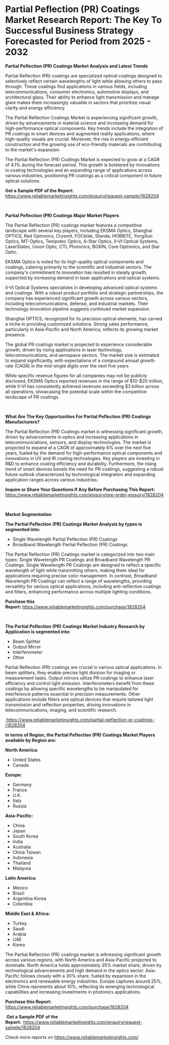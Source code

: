 <p><h1>Partial Peflection (PR) Coatings Market Research Report: The Key To Successful Business Strategy Forecasted for Period from 2025 - 2032</h1></p><p><strong>Partial Peflection (PR) Coatings Market Analysis and Latest Trends</strong></p>
<p><p>Partial Reflection (PR) coatings are specialized optical coatings designed to selectively reflect certain wavelengths of light while allowing others to pass through. These coatings find applications in various fields, including telecommunications, consumer electronics, automotive displays, and architectural glass. Their ability to enhance light transmission and manage glare makes them increasingly valuable in sectors that prioritize visual clarity and energy efficiency.</p><p>The Partial Reflection Coatings Market is experiencing significant growth, driven by advancements in material science and increasing demand for high-performance optical components. Key trends include the integration of PR coatings in smart devices and augmented reality applications, where high-quality visuals are crucial. Moreover, the rise in energy-efficient construction and the growing use of eco-friendly materials are contributing to the market's expansion.</p><p>The Partial Reflection (PR) Coatings Market is expected to grow at a CAGR of 4.1% during the forecast period. This growth is bolstered by innovations in coating technologies and an expanding range of applications across various industries, positioning PR coatings as a critical component in future optical solutions.</p></p>
<p><strong>Get a Sample PDF of the Report:&nbsp;</strong> <a href="https://www.reliablemarketinsights.com/enquiry/request-sample/1828204?utm_campaign=2953&utm_medium=2&utm_source=Github&utm_content=ia&utm_term=03042025&utm_id=partial-peflection-pr-coatings">https://www.reliablemarketinsights.com/enquiry/request-sample/1828204</a></p>
<p>&nbsp;</p>
<p><strong>Partial Peflection (PR) Coatings Major Market Players</strong></p>
<p><p>The Partial Reflection (PR) coatings market features a competitive landscape with several key players, including EKSMA Optics, Shanghai OPTICS, Red Optronics, Crysmit, FOCktek, Standa, HOBBITE, YongXun Optics, MT-Optics, Tempotec Optics, A-Star Optics, II-VI Optical Systems, LaserStates, Union Optic, CTL Photonics, BOXIN, Core Optronics, and Star Optic. </p><p>EKSMA Optics is noted for its high-quality optical components and coatings, catering primarily to the scientific and industrial sectors. The company's commitment to innovation has resulted in steady growth, supported by increasing demand in laser applications and optical systems.</p><p>II-VI Optical Systems specializes in developing advanced optical systems and coatings. With a robust product portfolio and strategic partnerships, the company has experienced significant growth across various sectors, including telecommunications, defense, and industrial markets. Their technology innovation pipeline suggests continued market expansion.</p><p>Shanghai OPTICS, recognized for its precision optical elements, has carved a niche in providing customized solutions. Strong sales performance, particularly in Asia-Pacific and North America, reflects its growing market presence.</p><p>The global PR coatings market is projected to experience considerable growth, driven by rising applications in laser technology, telecommunications, and aerospace sectors. The market size is estimated to expand significantly, with expectations of a compound annual growth rate (CAGR) in the mid-single digits over the next five years.</p><p>While specific revenue figures for all companies may not be publicly disclosed, EKSMA Optics reported revenues in the range of $10-$20 million, while II-VI has consistently achieved revenues exceeding $3 billion across all operations, showcasing the potential scale within the competitive landscape of PR coatings.</p></p>
<p>&nbsp;</p>
<p><strong>What Are The Key Opportunities For Partial Peflection (PR) Coatings Manufacturers?</strong></p>
<p><p>The Partial Reflection (PR) Coatings market is witnessing significant growth, driven by advancements in optics and increasing applications in telecommunications, sensors, and display technologies. The market is projected to expand at a CAGR of approximately 6% over the next five years, fueled by the demand for high-performance optical components and innovations in UV and IR coating technologies. Key players are investing in R&D to enhance coating efficiency and durability. Furthermore, the rising trend of smart devices boosts the need for PR coatings, suggesting a robust future outlook characterized by technological integration and expanding application ranges across various industries.</p></p>
<p><strong>Inquire or Share Your Questions If Any Before Purchasing This Report:</strong> <a href="https://www.reliablemarketinsights.com/enquiry/pre-order-enquiry/1828204?utm_campaign=2953&utm_medium=2&utm_source=Github&utm_content=ia&utm_term=03042025&utm_id=partial-peflection-pr-coatings">https://www.reliablemarketinsights.com/enquiry/pre-order-enquiry/1828204</a></p>
<p>&nbsp;</p>
<p><strong>Market Segmentation</strong></p>
<p><strong>The Partial Peflection (PR) Coatings Market Analysis by types is segmented into:</strong></p>
<p><ul><li>Single Wavelength Partial Peflection (PR) Coatings</li><li>Broadband Wavelength Partial Peflection (PR) Coatings</li></ul></p>
<p><p>The Partial Reflection (PR) Coatings market is categorized into two main types: Single Wavelength PR Coatings and Broadband Wavelength PR Coatings. Single Wavelength PR Coatings are designed to reflect a specific wavelength of light while transmitting others, making them ideal for applications requiring precise color management. In contrast, Broadband Wavelength PR Coatings can reflect a range of wavelengths, providing versatility for various optical applications, including anti-reflective coatings and filters, enhancing performance across multiple lighting conditions.</p></p>
<p><strong>Purchase this Report:&nbsp;</strong><a href="https://www.reliablemarketinsights.com/purchase/1828204?utm_campaign=2953&utm_medium=2&utm_source=Github&utm_content=ia&utm_term=03042025&utm_id=partial-peflection-pr-coatings">https://www.reliablemarketinsights.com/purchase/1828204</a></p>
<p>&nbsp;</p>
<p><strong>The Partial Peflection (PR) Coatings Market Industry Research by Application is segmented into:</strong></p>
<p><ul><li>Beam Splitter</li><li>Output Mirror</li><li>Interferometer</li><li>Other</li></ul></p>
<p><p>Partial Reflection (PR) coatings are crucial in various optical applications. In beam splitters, they enable precise light division for imaging or measurement tasks. Output mirrors utilize PR coatings to enhance laser efficiency and control light emission. Interferometers benefit from these coatings by allowing specific wavelengths to be manipulated for interference patterns essential in precision measurements. Other applications include filters and optical devices that require tailored light transmission and reflection properties, driving innovations in telecommunications, imaging, and scientific research.</p></p>
<p><a href="https://www.reliablemarketinsights.com/partial-peflection-pr-coatings-r1828204?utm_campaign=2953&utm_medium=2&utm_source=Github&utm_content=ia&utm_term=03042025&utm_id=partial-peflection-pr-coatings">&nbsp;https://www.reliablemarketinsights.com/partial-peflection-pr-coatings-r1828204</a></p>
<p><strong>In terms of Region, the Partial Peflection (PR) Coatings Market Players available by Region are:</strong></p>
<p>
    <p> <strong> North America: </strong>
        <ul>
            <li>United States</li>
            <li>Canada</li>
        </ul>
        </p> 
    <p> <strong> Europe: </strong>
        <ul>
            <li>Germany</li>
            <li>France</li>
            <li>U.K.</li>
            <li>Italy</li>
            <li>Russia</li>
        </ul>
        </p> 
    <p> <strong> Asia-Pacific: </strong>
        <ul>
            <li>China</li>
            <li>Japan</li>
            <li>South Korea</li>
            <li>India</li>
            <li>Australia</li>
            <li>China Taiwan</li>
            <li>Indonesia</li>
            <li>Thailand</li>
            <li>Malaysia</li>
        </ul>
        </p> 
    <p> <strong> Latin America: </strong>
        <ul>
            <li>Mexico</li>
            <li>Brazil</li>
            <li>Argentina Korea</li>
            <li>Colombia</li>
        </ul>
        </p> 
    <p> <strong> Middle East & Africa: </strong>
        <ul>
            <li>Turkey</li>
            <li>Saudi</li>
            <li>Arabia</li>
            <li>UAE</li>
            <li>Korea</li>
        </ul>
    </p>
    </p>
<p><p>The Partial Reflection (PR) coatings market is witnessing significant growth across various regions, with North America and Asia-Pacific projected to dominate. North America holds approximately 35% market share, driven by technological advancements and high demand in the optics sector. Asia-Pacific follows closely with a 30% share, fueled by expansion in the electronics and renewable energy industries. Europe captures around 25%, while China represents about 10%, reflecting its emerging technological capabilities and increasing investments in photonics applications.</p></p>
<p><strong>Purchase this Report: </strong><a href="https://www.reliablemarketinsights.com/purchase/1828204?utm_campaign=2953&utm_medium=2&utm_source=Github&utm_content=ia&utm_term=03042025&utm_id=partial-peflection-pr-coatings">https://www.reliablemarketinsights.com/purchase/1828204</a></p>
<p>&nbsp;<strong>Get a Sample PDF of the Report:&nbsp;&nbsp;</strong><a href="https://www.reliablemarketinsights.com/enquiry/request-sample/1828204?utm_campaign=2953&utm_medium=2&utm_source=Github&utm_content=ia&utm_term=03042025&utm_id=partial-peflection-pr-coatings">https://www.reliablemarketinsights.com/enquiry/request-sample/1828204</a></p>
<p><strong></strong></p>
<p>Check more reports on <a href="https://www.reliablemarketinsights.com/?utm_campaign=2953&utm_medium=2&utm_source=Github&utm_content=ia&utm_term=03042025&utm_id=partial-peflection-pr-coatings">https://www.reliablemarketinsights.com/</a></p>